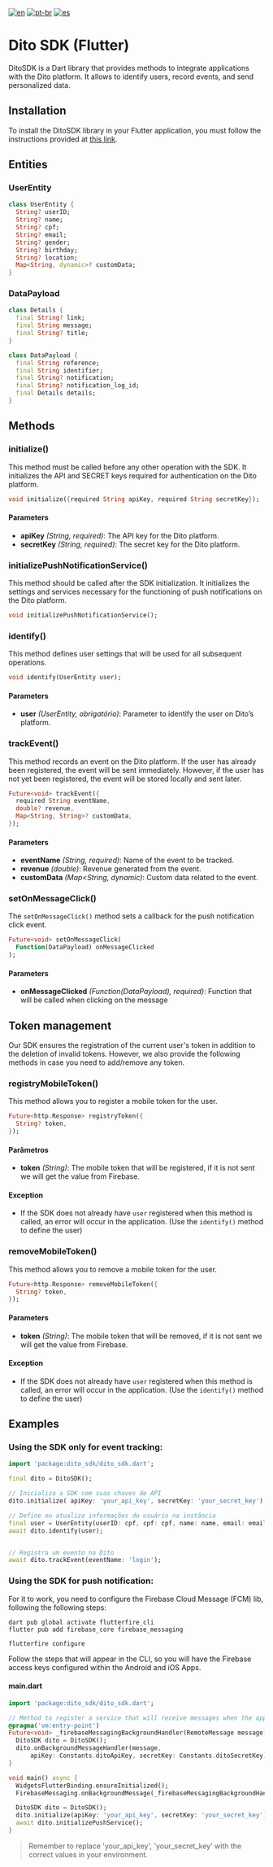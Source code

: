 [![en](https://img.shields.io/badge/lang-en-red.svg)](https://github.com/ditointernet/sdk_mobile_flutter/blob/main/README.md)
[![pt-br](https://img.shields.io/badge/lang-pt--br-green.svg)](https://github.com/ditointernet/sdk_mobile_flutter/blob/main/README.pt-br.md)
[![es](https://img.shields.io/badge/lang-es-yellow.svg)](https://github.com/ditointernet/sdk_mobile_flutter/blob/main/README.es.md)

# Dito SDK (Flutter)

DitoSDK is a Dart library that provides methods to integrate applications with the Dito platform. It allows to identify users, record events, and send personalized data.

## Installation

To install the DitoSDK library in your Flutter application, you must follow the instructions provided at [this link](https://pub.dev/packages/dito_sdk/install).

## Entities

### UserEntity

```dart
class UserEntity {
  String? userID;
  String? name;
  String? cpf;
  String? email;
  String? gender;
  String? birthday;
  String? location;
  Map<String, dynamic>? customData;
}
```

### DataPayload

```dart
class Details {
  final String? link;
  final String message;
  final String? title;
}

class DataPayload {
  final String reference;
  final String identifier;
  final String? notification;
  final String? notification_log_id;
  final Details details;
}
```

## Methods

### initialize() 

This method must be called before any other operation with the SDK. It initializes the API and SECRET keys required for authentication on the Dito platform.

```dart
void initialize({required String apiKey, required String secretKey});
```

#### Parameters

- **apiKey** _(String, required)_: The API key for the Dito platform.
- **secretKey** _(String, required)_: The secret key for the Dito platform.

### initializePushNotificationService() 

This method should be called after the SDK initialization. It initializes the settings and services necessary for the functioning of push notifications on the Dito platform.

```dart
void initializePushNotificationService();
```

### identify()

This method defines user settings that will be used for all subsequent operations.

```dart
void identify(UserEntity user);
```

#### Parameters

- **user** _(UserEntity, obrigatório)_: Parameter to identify the user on Dito’s platform.

### trackEvent()

This method records an event on the Dito platform. If the user has already been registered, the event will be sent immediately. However, if the user has not yet been registered, the event will be stored locally and sent later.

```dart
Future<void> trackEvent({
  required String eventName,
  double? revenue,
  Map<String, String>? customData,
});
```

#### Parameters

- **eventName** _(String, required)_: Name of the event to be tracked.
- **revenue** _(double)_: Revenue generated from the event.
- **customData** _(Map<String, dynamic)_: Custom data related to the event.

### setOnMessageClick()

The `setOnMessageClick()` method sets a callback for the push notification click event.

```dart
Future<void> setOnMessageClick(
  Function(DataPayload) onMessageClicked
);
```

#### Parameters

- **onMessageClicked** _(Function(DataPayload), required)_: Function that will be called when clicking on the message


## Token management

Our SDK ensures the registration of the current user's token in addition to the deletion of invalid tokens. However, we also provide the following methods in case you need to add/remove any token.

### registryMobileToken()

This method allows you to register a mobile token for the user.

```dart
Future<http.Response> registryToken({
  String? token,
});
```

#### Parâmetros

- **token** _(String)_: The mobile token that will be registered, if it is not sent we will get the value from Firebase.

#### Exception

- If the SDK does not already have `user` registered when this method is called, an error will occur in the application. (Use the `identify()` method to define the user)
### removeMobileToken()

This method allows you to remove a mobile token for the user.

```dart
Future<http.Response> removeMobileToken({
  String? token,
});
```

#### Parameters

- **token** _(String)_: The mobile token that will be removed, if it is not sent we will get the value from Firebase.

#### Exception

- If the SDK does not already have `user` registered when this method is called, an error will occur in the application. (Use the `identify()` method to define the user)

## Examples

### Using the SDK only for event tracking:

```dart
import 'package:dito_sdk/dito_sdk.dart';

final dito = DitoSDK();

// Inicializa a SDK com suas chaves de API
dito.initialize( apiKey: 'your_api_key', secretKey: 'your_secret_key');

// Define ou atualiza informações do usuário na instância 
final user = UserEntity(userID: cpf, cpf: cpf, name: name, email: email);
await dito.identify(user);


// Registra um evento na Dito
await dito.trackEvent(eventName: 'login');
```

### Using the SDK for push notification:

For it to work, you need to configure the Firebase Cloud Message (FCM) lib, following the
following steps:

```shell
dart pub global activate flutterfire_cli
flutter pub add firebase_core firebase_messaging
```

```shell
flutterfire configure
```

Follow the steps that will appear in the CLI, so you will have the Firebase access keys configured
within the Android and iOS Apps.

#### main.dart

```dart
import 'package:dito_sdk/dito_sdk.dart';

// Method to register a service that will receive messages when the app is completely closed or in the background
@pragma('vm:entry-point')
Future<void> _firebaseMessagingBackgroundHandler(RemoteMessage message) async {
  DitoSDK dito = DitoSDK();
  dito.onBackgroundMessageHandler(message,
      apiKey: Constants.ditoApiKey, secretKey: Constants.ditoSecretKey);
}

void main() async {
  WidgetsFlutterBinding.ensureInitialized();
  FirebaseMessaging.onBackgroundMessage(_firebaseMessagingBackgroundHandler);

  DitoSDK dito = DitoSDK();
  dito.initialize(apiKey: 'your_api_key', secretKey: 'your_secret_key');
  await dito.initializePushService();
}
```

> Remember to replace 'your_api_key', 'your_secret_key' with the correct values
> in your environment.
